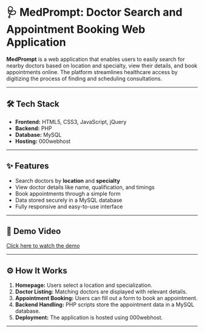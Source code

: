 # 🩺 MedPrompt: Doctor Search and Appointment Booking Web Application

**MedPrompt** is a web application that enables users to easily search for nearby doctors based on location and specialty, view their details, and book appointments online. The platform streamlines healthcare access by digitizing the process of finding and scheduling consultations.

---

## 🛠 Tech Stack

- **Frontend:** HTML5, CSS3, JavaScript, jQuery  
- **Backend:** PHP  
- **Database:** MySQL  
- **Hosting:** 000webhost  

---

## ✨ Features

- Search doctors by **location** and **specialty**
- View doctor details like name, qualification, and timings
- Book appointments through a simple form
- Data stored securely in a MySQL database
- Fully responsive and easy-to-use interface

---

## 🎥 Demo Video

[Click here to watch the demo](https://drive.google.com/file/d/1SUpQfT8HN29IK9U5ffsXQYy-v3BhiQVH/view?usp=sharing)  

---

## ⚙️ How It Works

1. **Homepage:** Users select a location and specialization.
2. **Doctor Listing:** Matching doctors are displayed with relevant details.
3. **Appointment Booking:** Users can fill out a form to book an appointment.
4. **Backend Handling:** PHP scripts store the appointment data in a MySQL database.
5. **Deployment:** The application is hosted using 000webhost.

---

